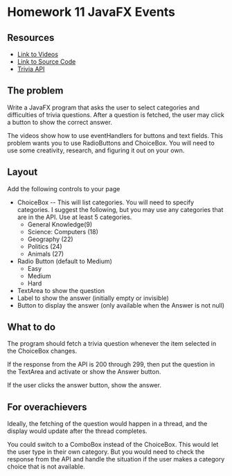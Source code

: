 # Homework 11 JavaFX Events

## Resources

- [Link to Videos](https://mwsu.hosted.panopto.com/Panopto/Pages/Sessions/List.aspx?folderID=1b3960d0-0f24-42d9-ab8c-b14500dc7ff6)
- [Link to Source Code](https://github.com/noynaert/csc346handouts/tree/main/02_AdvancedJava/sourceCode/javaFXEventHandlers)
- [Trivia API](https://opentdb.com/api_config.php)

## The problem

Write a JavaFX program that asks the user to select categories and difficulties of trivia questions.  After a question is fetched, the user may click a button to show the correct answer.

The videos show how to use eventHandlers for buttons and text fields.  This problem wants you to use RadioButtons and ChoiceBox.  You will need to use some creativity, research, and figuring it out on your own.

## Layout

Add the following controls to your page

- ChoiceBox  -- This will list categories.  You will need to specify categories.  I suggest the following, but you may use any categories that are in the API.  Use at least 5 categories.
  - General Knowledge(9)
  - Science: Computers (18)
  - Geography (22)
  - Politics (24)
  - Animals (27)
- Radio Button (default to Medium)
  - Easy
  - Medium
  - Hard
- TextArea to show the question
- Label to show the answer (initially empty or invisible)
- Button to display the answer (only available when the Answer is not null)

## What to do

The program should fetch a trivia question whenever the item selected in the ChoiceBox changes.

If the response from the API is 200 through 299, then put the question in the TextArea and activate or show the Answer button.

If the user clicks the answer button, show the answer.

## For overachievers

Ideally, the fetching of the question would happen in a thread, and the display would update after the thread completes.

You could switch to a ComboBox instead of the ChoiceBox.  This would let the user type in their own category.  But you would need to check the response from the API and handle the situation if the user makes a category choice that is not available.


